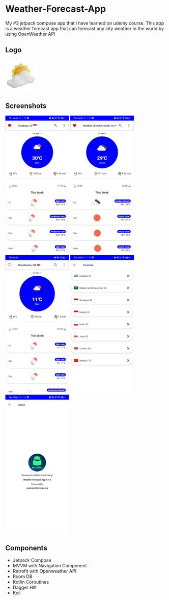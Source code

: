 # Weather-Forecast-App
My #3 jetpack compose app that i have learned on udemy course. This app is a weather forecast app that can forecast any city weather in the world by using OpenWeather API

## Logo
<img src="https://github.com/riskiilyas/Weather-Forecast-App/blob/master/app/src/main/res/drawable-v24/splashscreen.png" width="100"/>

## Screenshots
<p>
<img src="https://github.com/riskiilyas/Weather-Forecast-App/blob/master/Assets/ss7.jpeg" width="200"/>
<img src="https://github.com/riskiilyas/Weather-Forecast-App/blob/master/Assets/ss6.jpeg" width="200"/>
<img src="https://github.com/riskiilyas/Weather-Forecast-App/blob/master/Assets/ss1.jpeg" width="200"/>
 <img src="https://github.com/riskiilyas/Weather-Forecast-App/blob/master/Assets/ss3.jpeg" width="200"/>
<img src="https://github.com/riskiilyas/Weather-Forecast-App/blob/master/Assets/ss4.jpeg" width="200"/>
</p>

## Components
- Jetpack Compose
- MVVM with Navigation Component
- Retrofit with Openweather API
- Room DB
- Kotlin Coroutines
- Dagger Hilt
- Koil
